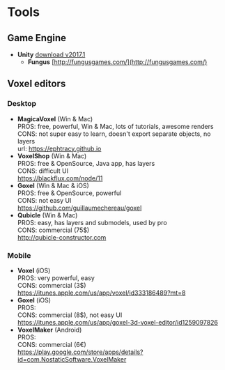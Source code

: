 # Tools

## Game Engine
- **Unity** [download v2017.1](https://unity3d.com/get-unity/download/archive)
  - **Fungus** [http://fungusgames.com/](http://fungusgames.com/)  

## Voxel editors

### Desktop
- **MagicaVoxel** (Win & Mac)  
  PROS: free, powerful, Win & Mac, lots of tutorials, awesome renders  
  CONS: not super easy to learn, doesn't export separate objects, no layers  
  url: <https://ephtracy.github.io>
- **VoxelShop** (Win & Mac)  
PROS: free & OpenSource, Java app, has layers  
CONS: difficult UI  
<https://blackflux.com/node/11>
- **Goxel** (Win & Mac & iOS)  
PROS: free & OpenSource, powerful  
CONS: not easy UI  
<https://github.com/guillaumechereau/goxel>
- **Qubicle** (Win & Mac)  
PROS: easy, has layers and submodels, used by pro  
CONS: commercial (75$)  
<http://qubicle-constructor.com>

### Mobile
- **Voxel** (iOS)  
  PROS: very powerful, easy  
  CONS: commercial (3$)  
  <https://itunes.apple.com/us/app/voxel/id333186489?mt=8>  
- **Goxel** (iOS)  
  PROS:   
  CONS: commercial (8$), not easy UI  
  <https://itunes.apple.com/us/app/goxel-3d-voxel-editor/id1259097826>  
- **VoxelMaker** (Android)  
  PROS:   
  CONS: commercial (6€)  
  <https://play.google.com/store/apps/details?id=com.NostaticSoftware.VoxelMaker>  
